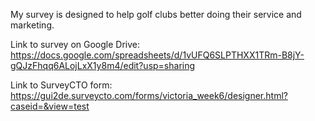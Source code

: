 My survey is designed to help golf clubs better doing their service and marketing.

Link to survey on Google Drive: https://docs.google.com/spreadsheets/d/1vUFQ6SLPTHXX1TRm-B8jY-gQJzFhqq6ALojLxX1y8m4/edit?usp=sharing

Link to SurveyCTO form: https://gui2de.surveycto.com/forms/victoria_week6/designer.html?caseid=&view=test
